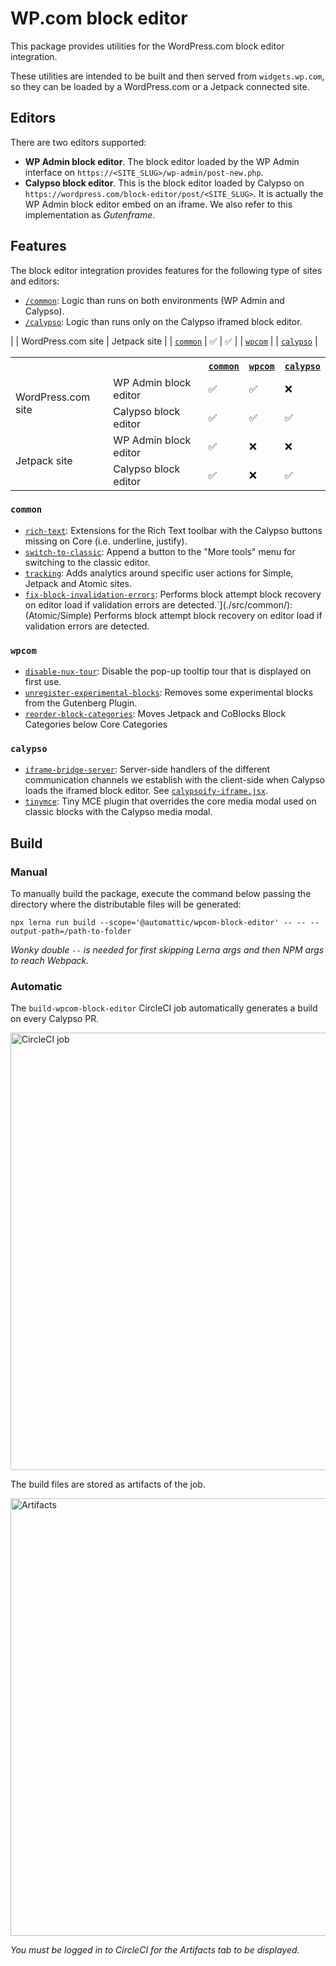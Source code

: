 # WP.com block editor

This package provides utilities for the WordPress.com block editor integration.

These utilities are intended to be built and then served from `widgets.wp.com`, so they can be loaded by a WordPress.com or a Jetpack connected site.

## Editors

There are two editors supported:

- **WP Admin block editor**. The block editor loaded by the WP Admin interface on `https://<SITE_SLUG>/wp-admin/post-new.php`.
- **Calypso block editor**. This is the block editor loaded by Calypso on `https://wordpress.com/block-editor/post/<SITE_SLUG>`. It is actually the WP Admin block editor embed on an iframe. We also refer to this implementation as _Gutenframe_.

## Features

The block editor integration provides features for the following type of sites and editors:

- [`/common`](./src/common): Logic than runs on both environments (WP Admin and Calypso).
- [`/calypso`](./src/calypso): Logic than runs only on the Calypso iframed block editor.

| | WordPress.com site | Jetpack site |
| [`common`](./src/common) | ✅ | ✅ |
| [`wpcom`](./src/wpcom) |
| [`calypso`](./src/calypso) |

<table>
  <tr>
    <th colspan="2">&nbsp;</th>
    <th><a href="./src/common"><code>common</code></a></th>
    <th><a href="./src/wpcom"><code>wpcom</code></a></th>
    <th><a href="./src/calypso"><code>calypso</code></a></th>
  </tr>
  <tr>
    <td rowspan="2">WordPress.com site</td>
    <td>WP Admin block editor</td>
    <td>✅</td>
    <td>✅</td>
    <td>❌</td>
  </tr>
  <tr>
    <td>Calypso block editor</td>
    <td>✅</td>
    <td>✅</td>
    <td>✅</td>
  </tr>
  <tr>
    <td rowspan="2">Jetpack site</td>
    <td>WP Admin block editor</td>
    <td>✅</td>
    <td>❌</td>
    <td>❌</td>
  </tr>
  <tr>
    <td>Calypso block editor</td>
    <td>✅</td>
    <td>❌</td>
    <td>✅</td>
  </tr> 
</table>

### `common`

- [`rich-text`](./src/common/rich-text.js): Extensions for the Rich Text toolbar with the Calypso buttons missing on Core (i.e. underline, justify).
- [`switch-to-classic`](./src/common/switch-to-classic.js): Append a button to the "More tools" menu for switching to the classic editor.
- [`tracking`](./src/common/tracking.js): Adds analytics around specific user actions for Simple, Jetpack and Atomic sites.
- [`fix-block-invalidation-errors`](./src/common/fix-block-invalidation-errors.js): Performs block attempt block recovery on editor load if validation errors are detected.`](./src/common/): (Atomic/Simple) Performs block attempt block recovery on editor load if validation errors are detected.

### `wpcom`

- [`disable-nux-tour`](./src/wpcom/disable-nux-tour.js): Disable the pop-up tooltip tour that is displayed on first use.
- [`unregister-experimental-blocks`](./src/wpcom/unregister-experimental-blocks.js): Removes some experimental blocks from the Gutenberg Plugin.
- [`reorder-block-categories`](./src/wpcom/reorder-block-categories.js): Moves Jetpack and CoBlocks Block Categories below Core Categories

### `calypso`

- [`iframe-bridge-server`](./src/calypso/iframe-bridge-server.js): Server-side handlers of the different communication channels we establish with the client-side when Calypso loads the iframed block editor. See [`calypsoify-iframe.jsx`](https://github.com/Automattic/wp-calypso/blob/master/client/gutenberg/editor/calypsoify-iframe.jsx).
- [`tinymce`](./src/calypso/tinymce.js): Tiny MCE plugin that overrides the core media modal used on classic blocks with the Calypso media modal.

## Build

### Manual

To manually build the package, execute the command below passing the directory where the distributable files will be generated:

```
npx lerna run build --scope='@automattic/wpcom-block-editor' -- -- --output-path=/path-to-folder
```

_Wonky double `--` is needed for first skipping Lerna args and then NPM args to reach Webpack._

### Automatic

The `build-wpcom-block-editor` CircleCI job automatically generates a build on every Calypso PR.

<img alt="CircleCI job" width="700" src="https://cldup.com/hpfqhRKU0i-1200x1200.png" />

The build files are stored as artifacts of the job.

<img alt="Artifacts" width="700" src="https://cldup.com/W1yGG6MCsM-1200x1200.png" />

_You must be logged in to CircleCI for the Artifacts tab to be displayed._
